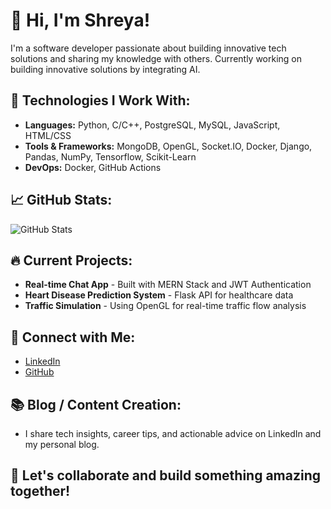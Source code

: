 # 👋 Hi, I'm Shreya!

I'm a software developer passionate about building innovative tech solutions and sharing my knowledge with others. Currently working on building innovative solutions by integrating AI.

## 🚀 Technologies I Work With:
- **Languages:** Python, C/C++, PostgreSQL, MySQL, JavaScript, HTML/CSS
- **Tools & Frameworks:** MongoDB, OpenGL, Socket.IO, Docker, Django, Pandas, NumPy, Tensorflow, Scikit-Learn
- **DevOps:** Docker, GitHub Actions

## 📈 GitHub Stats:
![GitHub Stats](https://github-readme-stats.vercel.app/api?username=shreyasinghal0701&show_icons=true&hide_title=true)

## 🔥 Current Projects:
- **Real-time Chat App** - Built with MERN Stack and JWT Authentication
- **Heart Disease Prediction System** - Flask API for healthcare data
- **Traffic Simulation** - Using OpenGL for real-time traffic flow analysis

## 📣 Connect with Me:
- [LinkedIn](https://www.linkedin.com/in/shreyasinghal0701/)
- [GitHub](https://github.com/shreyasinghal0701)


## 📚 Blog / Content Creation:
- I share tech insights, career tips, and actionable advice on LinkedIn and my personal blog. 

## 💬 Let's collaborate and build something amazing together!
